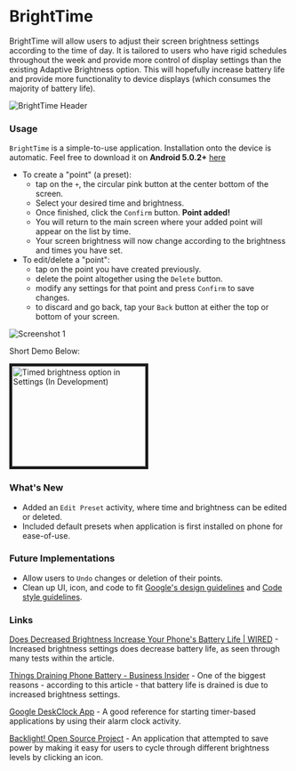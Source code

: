 BrightTime
=============================================================================
BrightTime will allow users to adjust their screen brightness settings according to the time of day. It is tailored to users who have rigid schedules throughout the week and provide more control of display settings than the existing Adaptive Brightness option. This will hopefully increase battery life and provide more functionality to device displays (which consumes the majority of battery life). 

![BrightTime Header](http://shawnjzlee.me/img/brighttime.gif)

### Usage
`BrightTime` is a simple-to-use application. Installation onto the device is automatic. Feel free to download it on **Android 5.0.2+** [here](http://shawnjzlee.me/BrightTime-alpha001r1-5.0.1.apk)

* To create a "point" (a preset):
    - tap on the `+`, the circular pink button at the center bottom of the screen.
    - Select your desired time and brightness.
    - Once finished, click the `Confirm` button. **Point added!**
    - You will return to the main screen where your added point will appear on the list by time.
    - Your screen brightness will now change according to the brightness and times you have set.
* To edit/delete a "point":
    - tap on the point you have created previously.
    - delete the point altogether using the `Delete` button.
    - modify any settings for that point and press `Confirm` to save changes.
    - to discard and go back, tap your `Back` button at either the top or bottom of your screen.

![Screenshot 1](http://shawnjzlee.me/img/bt4.jpg)

Short Demo Below:

<a href="http://www.youtube.com/watch?feature=player_embedded&v=qFep5CybKuw
" target="_blank"><img src="http://img.youtube.com/vi/qFep5CybKuw/0.jpg" 
alt="Timed brightness option in Settings (In Development)" width="240" height="180" border="5" /></a>

### What's New
* Added an `Edit Preset` activity, where time and brightness can be edited or deleted.
* Included default presets when application is first installed on phone for ease-of-use.

### Future Implementations
* Allow users to `Undo` changes or deletion of their points.
* Clean up UI, icon, and code to fit [Google's design guidelines](http://www.google.com/design/spec/material-design/introduction.html) and [Code style guidelines](https://source.android.com/source/code-style.html). 

### Links
[Does Decreased Brightness Increase Your Phone's Battery Life | WIRED](http://www.wired.com/2013/04/does-decreased-brightness-increase-your-phones-battery-life/) - Increased brightness settings does decrease battery life, as seen through many tests within the article.

[Things Draining Phone Battery - Business Insider](http://www.businessinsider.com/sc/things-draining-phone-battery-2014-5) - One of the biggest reasons - according to this article - that battery life is drained is due to increased brightness settings.

[Google DeskClock App](https://android.googlesource.com/platform/packages/apps/DeskClock/+/android-5.1.0_r1) - A good reference for starting timer-based applications by using their alarm clock activity.

[Backlight! Open Source Project](http://www.phoeniix.com/android/backlight) - An application that attempted to save power by making it easy for users to cycle through different brightness levels by clicking an icon. 
